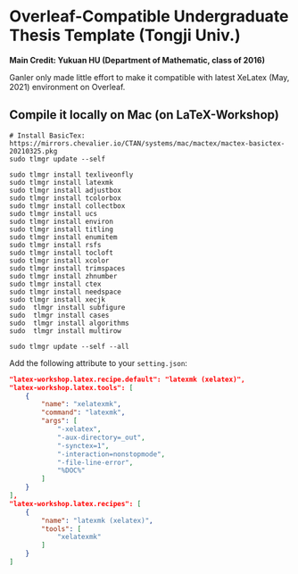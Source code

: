 # Overleaf-Compatible Undergraduate Thesis Template (Tongji Univ.)

**Main Credit: Yukuan HU (Department of Mathematic, class of 2016)**

Ganler only made little effort to make it compatible with latest XeLatex (May, 2021) environment on Overleaf.

## Compile it locally on Mac (on LaTeX-Workshop)

```shell
# Install BasicTex: https://mirrors.chevalier.io/CTAN/systems/mac/mactex/mactex-basictex-20210325.pkg
sudo tlmgr update --self

sudo tlmgr install texliveonfly
sudo tlmgr install latexmk
sudo tlmgr install adjustbox
sudo tlmgr install tcolorbox
sudo tlmgr install collectbox
sudo tlmgr install ucs
sudo tlmgr install environ
sudo tlmgr install titling
sudo tlmgr install enumitem
sudo tlmgr install rsfs
sudo tlmgr install tocloft
sudo tlmgr install xcolor
sudo tlmgr install trimspaces
sudo tlmgr install zhnumber
sudo tlmgr install ctex
sudo tlmgr install needspace
sudo tlmgr install xecjk
sudo  tlmgr install subfigure 
sudo  tlmgr install cases 
sudo  tlmgr install algorithms 
sudo  tlmgr install multirow

sudo tlmgr update --self --all
```

Add the following attribute to your `setting.json`:

```json
"latex-workshop.latex.recipe.default": "latexmk (xelatex)",
"latex-workshop.latex.tools": [
    {
        "name": "xelatexmk",
        "command": "latexmk",
        "args": [
            "-xelatex",
            "-aux-directory=_out",
            "-synctex=1",
            "-interaction=nonstopmode",
            "-file-line-error",
            "%DOC%"
        ]
    }
],
"latex-workshop.latex.recipes": [
    {
        "name": "latexmk (xelatex)",
        "tools": [
            "xelatexmk"
        ]
    }
]
```